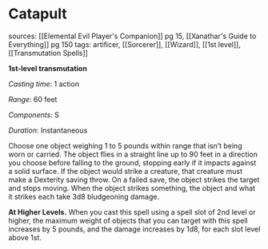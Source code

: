 # Catapult
sources: [[Elemental Evil Player's Companion]] pg 15, [[Xanathar's Guide to Everything]] pg 150
tags: artificer, [[Sorcerer]], [[Wizard]], [[1st level]], [[Transmutation Spells]]

**1st-level transmutation**

*Casting time*: 1 action

*Range*: 60 feet

*Components*: S

*Duration*: Instantaneous

Choose one object weighing 1 to 5 pounds within range that isn’t being worn or carried. The object flies in a straight line up to 90 feet in a direction you choose before falling to the ground, stopping early if it impacts against a solid surface. If the object would strike a creature, that creature must make a Dexterity saving throw. On a failed save, the object strikes the target and stops moving. When the object strikes something, the object and what it strikes each take 3d8 bludgeoning damage.

**At Higher Levels.** When you cast this spell using a spell slot of 2nd level or higher, the maximum weight of objects that you can target with this spell increases by 5 pounds, and the damage increases by 1d8, for each slot level above 1st.
